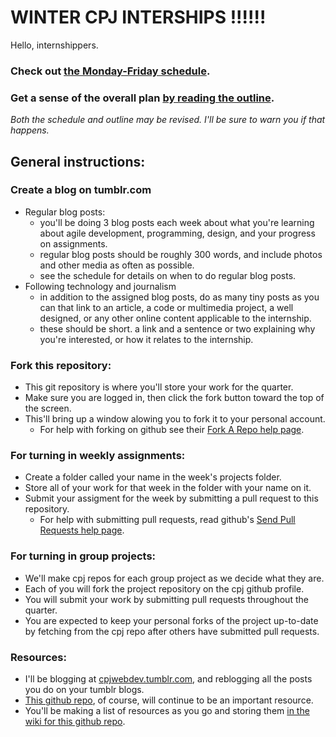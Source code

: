 # WINTER CPJ INTERSHIPS !!!!!!

Hello, internshippers.

### Check out [the Monday-Friday schedule](https://github.com/cpj/winter-2012/blob/master/schedule.md).

### Get a sense of the overall plan [by reading the outline](https://github.com/cpj/winter-2012/blob/master/outline.md).

_Both the schedule and outline may be revised. I'll be sure to warn you if that happens._


## General instructions:

### Create a blog on tumblr.com
- Regular blog posts:
  - you'll be doing 3 blog posts each week about what you're learning about agile development, programming, design, and your progress on assignments.
  - regular blog posts should be roughly 300 words, and include photos and other media as often as possible.
  - see the schedule for details on when to do regular blog posts.
- Following technology and journalism
  - in addition to the assigned blog posts, do as many tiny posts as you can that link to an article, a code or multimedia project, a well designed, or any other online content applicable to the internship.
  - these should be short. a link and a sentence or two explaining why you're interested, or how it relates to the internship.

### Fork this repository:
- This git repository is where you'll store your work for the quarter.
- Make sure you are logged in, then click the fork button toward the top of the screen.
- This'll bring up a window alowing you to fork it to your personal account.
  - For help with forking on github see their [Fork A Repo help page](http://help.github.com/fork-a-repo/).


### For turning in weekly assignments:
- Create a folder called your name in the week's projects folder.
- Store all of your work for that week in the folder with your name on it.
- Submit your assigment for the week by submitting a pull request to this repository.
  - For help with submitting pull requests, read github's [Send Pull Requests help page](http://help.github.com/send-pull-requests/).


### For turning in group projects:
- We'll make cpj repos for each group project as we decide what they are.
- Each of you will fork the project repository on the cpj github profile.
- You will submit your work by submitting pull requests throughout the quarter.
- You are expected to keep your personal forks of the project up-to-date by fetching from the cpj repo after others have submitted pull requests.


### Resources:
- I'll be blogging at [cpjwebdev.tumblr.com](http://cpjwebdev.tumblr.com/), and reblogging all the posts you do on your tumblr blogs.
- [This github repo](http://github.com/cpj/winter-2012), of course, will continue to be an important resource.
- You'll be making a list of resources as you go and storing them [in the wiki for this github repo](https://github.com/cpj/winter-2012/wiki).
